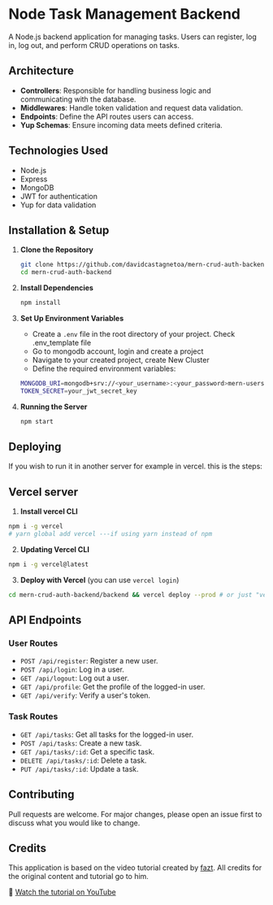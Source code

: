 # Node Task Management Backend

A Node.js backend application for managing tasks. Users can register, log in, log out, and perform CRUD operations on tasks.

## Architecture

- **Controllers**: Responsible for handling business logic and communicating with the database.
- **Middlewares**: Handle token validation and request data validation.
- **Endpoints**: Define the API routes users can access.
- **Yup Schemas**: Ensure incoming data meets defined criteria.

## Technologies Used

- Node.js
- Express
- MongoDB
- JWT for authentication
- Yup for data validation

## Installation & Setup

1. **Clone the Repository**

   ```bash
   git clone https://github.com/davidcastagnetoa/mern-crud-auth-backend.git
   cd mern-crud-auth-backend
   ```

2. **Install Dependencies**

   ```bash
   npm install

   ```

3. **Set Up Environment Variables**

   - Create a `.env` file in the root directory of your project. Check .env_template file
   - Go to mongodb account, login and create a project
   - Navigate to your created project, create New Cluster
   - Define the required environment variables:

   ```bash
   MONGODB_URI=mongodb+srv://<your_username>:<your_password>mern-users.nwszua8.mongodb.net
   TOKEN_SECRET=your_jwt_secret_key
   ```

4. **Running the Server**

   ```bash
   npm start
   ```

## Deploying

If you wish to run it in another server for example in vercel. this is the steps:

## Vercel server

1. **Install vercel CLI**

```bash
npm i -g vercel
# yarn global add vercel ---if using yarn instead of npm
```

2. **Updating Vercel CLI**

```bash
npm i -g vercel@latest
```

3. **Deploy with Vercel** (you can use `vercel login`)

```bash
cd mern-crud-auth-backend/backend && vercel deploy --prod # or just "vercel" without "--prod".
```

## API Endpoints

### User Routes

- `POST /api/register`: Register a new user.
- `POST /api/login`: Log in a user.
- `GET /api/logout`: Log out a user.
- `GET /api/profile`: Get the profile of the logged-in user.
- `GET /api/verify`: Verify a user's token.

### Task Routes

- `GET /api/tasks`: Get all tasks for the logged-in user.
- `POST /api/tasks`: Create a new task.
- `GET /api/tasks/:id`: Get a specific task.
- `DELETE /api/tasks/:id`: Delete a task.
- `PUT /api/tasks/:id`: Update a task.

## Contributing

Pull requests are welcome. For major changes, please open an issue first to discuss what you would like to change.

## Credits

This application is based on the video tutorial created by [fazt](https://www.faztweb.com/). All credits for the original content and tutorial go to him.

🎥 [Watch the tutorial on YouTube](https://youtu.be/NmkY4JgS21A)
